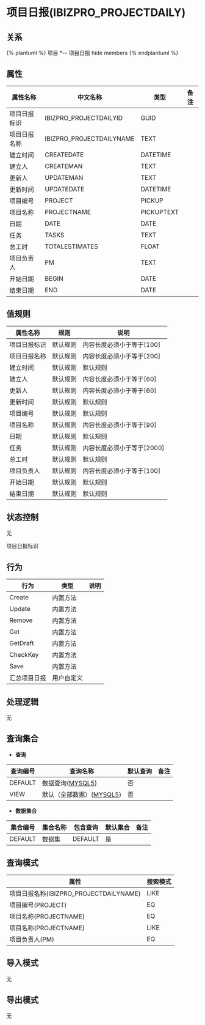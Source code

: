 # 项目日报(IBIZPRO_PROJECTDAILY)

  

## 关系
{% plantuml %}
项目 *-- 项目日报 
hide members
{% endplantuml %}

## 属性

| 属性名称        |    中文名称    | 类型     |  备注  |
| --------   |------------| -----   |  -------- | 
|项目日报标识|IBIZPRO_PROJECTDAILYID|GUID|&nbsp;|
|项目日报名称|IBIZPRO_PROJECTDAILYNAME|TEXT|&nbsp;|
|建立时间|CREATEDATE|DATETIME|&nbsp;|
|建立人|CREATEMAN|TEXT|&nbsp;|
|更新人|UPDATEMAN|TEXT|&nbsp;|
|更新时间|UPDATEDATE|DATETIME|&nbsp;|
|项目编号|PROJECT|PICKUP|&nbsp;|
|项目名称|PROJECTNAME|PICKUPTEXT|&nbsp;|
|日期|DATE|DATE|&nbsp;|
|任务|TASKS|TEXT|&nbsp;|
|总工时|TOTALESTIMATES|FLOAT|&nbsp;|
|项目负责人|PM|TEXT|&nbsp;|
|开始日期|BEGIN|DATE|&nbsp;|
|结束日期|END|DATE|&nbsp;|

## 值规则
| 属性名称    | 规则    |  说明  |
| --------   |------------| ----- | 
|项目日报标识|默认规则|内容长度必须小于等于[100]|
|项目日报名称|默认规则|内容长度必须小于等于[200]|
|建立时间|默认规则|默认规则|
|建立人|默认规则|内容长度必须小于等于[60]|
|更新人|默认规则|内容长度必须小于等于[60]|
|更新时间|默认规则|默认规则|
|项目编号|默认规则|默认规则|
|项目名称|默认规则|内容长度必须小于等于[90]|
|日期|默认规则|默认规则|
|任务|默认规则|内容长度必须小于等于[2000]|
|总工时|默认规则|默认规则|
|项目负责人|默认规则|内容长度必须小于等于[100]|
|开始日期|默认规则|默认规则|
|结束日期|默认规则|默认规则|

## 状态控制

无

项目日报标识


## 行为
| 行为    | 类型    |  说明  |
| --------   |------------| ----- | 
|Create|内置方法|&nbsp;|
|Update|内置方法|&nbsp;|
|Remove|内置方法|&nbsp;|
|Get|内置方法|&nbsp;|
|GetDraft|内置方法|&nbsp;|
|CheckKey|内置方法|&nbsp;|
|Save|内置方法|&nbsp;|
|汇总项目日报|用户自定义|&nbsp;|

## 处理逻辑
无

## 查询集合

* **查询**

| 查询编号 | 查询名称       | 默认查询 |   备注|
| --------  | --------   | --------   | ----- |
|DEFAULT|数据查询([MYSQL5](../../appendix/query_MYSQL5.md#IbizproProjectDaily_Default))|否|&nbsp;|
|VIEW|默认（全部数据）([MYSQL5](../../appendix/query_MYSQL5.md#IbizproProjectDaily_View))|否|&nbsp;|

* **数据集合**

| 集合编号 | 集合名称   |  包含查询  | 默认集合 |   备注|
| --------  | --------   | -------- | --------   | ----- |
|DEFAULT|数据集|DEFAULT|是|&nbsp;|

## 查询模式
| 属性      |    搜索模式     |
| --------   |------------|
|项目日报名称(IBIZPRO_PROJECTDAILYNAME)|LIKE|
|项目编号(PROJECT)|EQ|
|项目名称(PROJECTNAME)|EQ|
|项目名称(PROJECTNAME)|LIKE|
|项目负责人(PM)|EQ|

## 导入模式
无


## 导出模式
无

